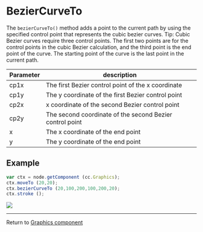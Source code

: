 # BezierCurveTo

The `bezierCurveTo()` method adds a point to the current path by using the specified control point that represents the cubic bezier curves.
Tip: Cubic Bezier curves require three control points. The first two points are for the control points in the cubic Bezier calculation, and the third point is the end point of the curve. The starting point of the curve is the last point in the current path.

| Parameter | description
| -------------- | ----------- |
| cp1x | The first Bezier control point of the x coordinate
| cp1y | The y coordinate of the first Bezier control point
| cp2x | x coordinate of the second Bezier control point
| cp2y | The second coordinate of the second Bezier control point
| x | The x coordinate of the end point
| y | The y coordinate of the end point

## Example

```javascript
var ctx = node.getComponent (cc.Graphics);
ctx.moveTo (20,20);
ctx.bezierCurveTo (20,100,200,100,200,20);
ctx.stroke ();
```

<a href="graphics/bezierCurveTo.png"><img src = "graphics/bezierCurveTo.png"></a>

<Hr>

Return to [Graphics component](index.md)